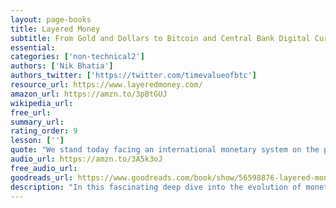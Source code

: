 ```yaml
---
layout: page-books
title: Layered Money
subtitle: From Gold and Dollars to Bitcoin and Central Bank Digital Currencies 
essential: 
categories: ['non-technical2']
authors: ['Nik Bhatia']
authors_twitter: ['https://twitter.com/timevalueofbtc']
resource_url: https://www.layeredmoney.com/
amazon_url: https://amzn.to/3pBtGUJ
wikipedia_url: 
free_url: 
summary_url: 
rating_order: 9
lesson: ['']
quote: "We stand today facing an international monetary system on the precipice of overhaul, something that rarely occurs."
audio_url: https://amzn.to/3A5k3oJ
free_audio_url: 
goodreads_url: https://www.goodreads.com/book/show/56598876-layered-money
description: "In this fascinating deep dive into the evolution of monetary systems around the globe, Nik Bhatia takes us into the origins of how money has evolved to function in a 'layered' manner. Using gold as an example of this term, he traces the layers of this ancient currency from raw mined material, to gold coins, and finally to bank-issued gold certificates. In a groundbreaking manner, Bhatia offers a similar paradigm for the evolution of digital currencies. Bhatia’s analysis begins in Renaissance Florence with the gold Florin coin and a burgeoning banking culture, continues with the evolution of central banking, and concludes with a vision for the future of our international monetary system. As central banks around the world prepare to launch their own crypto-competitors, Bhatia illustrates how the invention of Bitcoin created a seismic shift in money and merged the monetary and cryptography sciences. His unique analysis of 'layered money' illuminates money markets for the general reader and shows how Bitcoin is becoming a trusted global currency. Listeners will come away with an understanding of the mechanics of our financial system, why the dollar is deeply entrenched despite its state of disrepair, and how Central Bank Digital Currencies (CBDCs) and cryptocurrencies will interact in our new monetary future. "
---
```

